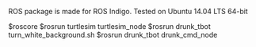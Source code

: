 ROS package is made for ROS Indigo. Tested on Ubuntu 14.04 LTS 64-bit

$roscore
$rosrun turtlesim turtlesim_node
$rosrun drunk_tbot turn_white_background.sh
$rosrun drunk_tbot drunk_cmd_node